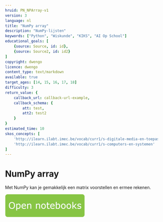 ```yaml
---
hruid: PN_NPArray-v1
version: 3
language: nl
title: "NumPy array"
description: "NumPy-lijsten"
keywords: ["Python", "Wiskunde", "KIKS", "AI Op School"]
educational_goals: [
    {source: Source, id: id}, 
    {source: Source2, id: id2}
]
copyright: dwengo
licence: dwengo
content_type: text/markdown
available: true
target_ages: [14, 15, 16, 17, 18]
difficulty: 3
return_value: {
    callback_url: callback-url-example,
    callback_schema: {
        att: test,
        att2: test2
    }
}
estimated_time: 10
skos_concepts: [
    'http://ilearn.ilabt.imec.be/vocab/curr1/s-digitale-media-en-toepassingen', 
    'http://ilearn.ilabt.imec.be/vocab/curr1/s-computers-en-systemen'
]
---
```


# NumPy array
Met NumPy kan je gemakkelijk een matrix voorstellen en ermee rekenen.

[![](embed/Knop.png "Knop")](https://kiks.ilabt.imec.be/jupyterhub/?id=1016 "Notebooks NumPy array")

